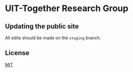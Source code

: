 # UIT-Together Research Group 

## Updating the public site

All edits should be made on the `staging` branch.


## License

[MIT](http://opensource.org/licenses/MIT)
